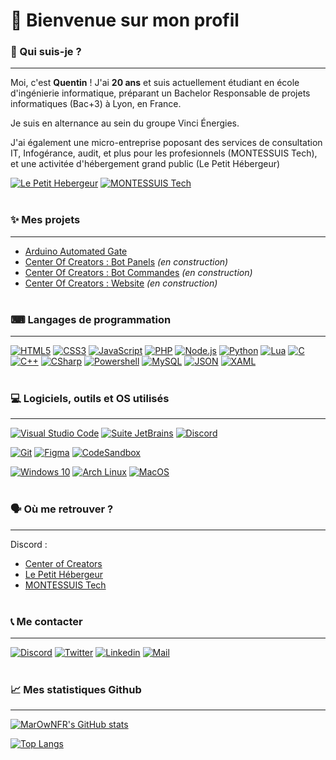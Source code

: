 # 👋 Bienvenue sur mon profil 

### 🧐 Qui suis-je ?
---

Moi, c'est **Quentin** !
J'ai **20 ans** et suis actuellement étudiant en école d'ingénierie informatique, préparant un Bachelor Responsable de projets informatiques (Bac+3) à Lyon, en France.

Je suis en alternance au sein du groupe Vinci Énergies.  

J'ai également une micro-entreprise poposant des services de consultation IT, Infogérance, audit, et plus pour les profesionnels (MONTESSUIS Tech), et une activitée d'hébergement grand public (Le Petit Hébergeur)

[![Le Petit Hebergeur](https://img.shields.io/badge/Le%20Petit%20H%C3%A9bergeur-Visiter-%239137e6??&style=for-the-badge)](https://lepetithebergeur.com)
[![MONTESSUIS Tech](https://img.shields.io/badge/MONTESSUIS%20Tech-Visiter-%2342a7f5?style=for-the-badge)](https://montessuis.tech)
<br/><br/>
### ✨ Mes projets
---

- [Arduino Automated Gate](https://github.com/MarOwNFR/Arduino-automated-gate)
- [Center Of Creators : Bot Panels](/) *(en construction)*
- [Center Of Creators : Bot Commandes](/) *(en construction)*
- [Center Of Creators : Website](/) *(en construction)*
<br/><br/>
### ⌨ Langages de programmation
---

[![HTML5](https://img.shields.io/badge/-HTML5-E34F26?logo=html5&logoColor=white&style=for-the-badge)](https://fr.wikipedia.org/wiki/HTML5)
[![CSS3](https://img.shields.io/badge/-CSS3-1572B6?logo=css3&logoColor=white&style=for-the-badge)](https://fr.wikipedia.org/wiki/Feuilles_de_style_en_cascade)
[![JavaScript](https://img.shields.io/badge/-JavaScript-F7DF1E?logo=JavaScript&logoColor=white&style=for-the-badge)](https://developer.mozilla.org/fr/docs/Web/JavaScript)
[![PHP](https://img.shields.io/badge/-PHP-777BB4?logo=php&logoColor=white&style=for-the-badge)](https://www.php.net/manual/fr/intro-whatis.php)
[![Node.js](https://img.shields.io/badge/-Node.js-339933?logo=node.js&logoColor=white&style=for-the-badge)](https://nodejs.org/en/)
[![Python](https://img.shields.io/badge/-Python-3776AB?logo=python&logoColor=white&style=for-the-badge)](https://www.python.org/)
[![Lua](https://img.shields.io/badge/-Lua-2C2D72?logo=lua&logoColor=white&style=for-the-badge)](https://www.lua.org/)
[![C](https://img.shields.io/badge/-C-A8B9CC?logo=c&logoColor=white&style=for-the-badge)](https://fr.wikipedia.org/wiki/C_(langage))
[![C++](https://img.shields.io/badge/-C++-00599C?logo=cplusplus&logoColor=white&style=for-the-badge)](https://fr.wikipedia.org/wiki/C%2B%2B)
[![CSharp](https://img.shields.io/badge/-CSharp-239120?logo=csharp&logoColor=white&style=for-the-badge)](https://fr.wikipedia.org/wiki/C_sharp)
[![Powershell](https://img.shields.io/badge/-Powershell-5391FE?logo=powershell&logoColor=white&style=for-the-badge)](https://learn.microsoft.com/en-us/powershell/scripting/developer/prog-guide/windows-powershell-programmer-s-guide?view=powershell-7.2)
[![MySQL](https://img.shields.io/badge/-MySQL-4479A1?logo=mysql&logoColor=white&style=for-the-badge)](https://www.mysql.com/fr/)
[![JSON](https://img.shields.io/badge/-JSON-000000?logo=json&logoColor=white&style=for-the-badge)](https://www.json.org/json-fr.html)
[![XAML](https://img.shields.io/badge/-XAML-0C54C2?logo=xaml&logoColor=white&style=for-the-badge)](https://www.xaml.fr/)
<br/><br/>
### 💻 Logiciels, outils et OS utilisés
---

[![Visual Studio Code](https://img.shields.io/badge/-Visual%20Studio%20Code-007ACC?logo=visualstudiocode&logoColor=white&style=for-the-badge)](https://code.visualstudio.com/)
[![Suite JetBrains](https://img.shields.io/badge/-Suite%20JetBrains-000000?logo=jetbrains&logoColor=white&style=for-the-badge)](https://www.jetbrains.com/fr-fr/)
[![Discord](https://img.shields.io/badge/-Discord-5865F2?logo=discord&logoColor=white&style=for-the-badge)](https://discord.com/)

[![Git](https://img.shields.io/badge/-Git-F05032?logo=git&logoColor=white&style=for-the-badge)](https://git-scm.com/)
[![Figma](https://img.shields.io/badge/-Figma-F24E1E?logo=figma&logoColor=white&style=for-the-badge)](https://www.figma.com)
[![CodeSandbox](https://img.shields.io/badge/-CodeSandbox-000000?logo=codesandbox&logoColor=white&style=for-the-badge)](https://codesandbox.io/)

[![Windows 10](https://img.shields.io/badge/-Windows%2010-0078D6?logo=windows&logoColor=white&style=for-the-badge)](https://www.microsoft.com/fr-fr/software-download/windows10)
[![Arch Linux](https://img.shields.io/badge/-Arch%20Linux-1793D1?logo=archlinux&logoColor=white&style=for-the-badge)](https://archlinux.fr/)
[![MacOS](https://img.shields.io/badge/-MacOS-000000?logo=macos&logoColor=white&style=for-the-badge)](https://www.apple.com/fr/macos/monterey/)
<br/><br/>
### 🗣 Où me retrouver ?
---

Discord :
- [Center of Creators](https://discord.gg/TuF7zq2fRC)
- [Le Petit Hébergeur](https://discord.gg/bEFBEv2vJj)
- [MONTESSUIS Tech](https://discord.gg/KwsJRSTfSj)
<br/><br/>
### 📞 Me contacter
---

[![Discord](https://img.shields.io/badge/Dicord-MarOwN%238716-5865F2?logo=discord&logoColor=white&style=for-the-badge)](https://discord.com/)
[![Twitter](https://img.shields.io/badge/Twitter-MarOwN-1DA1F2?logo=twitter&logoColor=white&style=for-the-badge)](https://twitter.com/marownfr)
[![Linkedin](https://img.shields.io/badge/Linkedin-Quentin%20MONTESSUIS-0A66C2?logo=linkedin&logoColor=white&style=for-the-badge)](https://www.linkedin.com/in/quentin-montessuis/)
[![Mail](https://img.shields.io/badge/Mail-quentinmontessuis.pro%5Bat%5Dgmail.com-EA4335?logo=gmail&logoColor=white&style=for-the-badge)]( mailto:quentinmontessuis.pro@gmail.com?subject=Github%20Contact%20-%20Need%20information)
<br/><br/>
### 📈 Mes statistiques Github
---

[![MarOwNFR's GitHub stats](https://github-readme-stats.vercel.app/api?username=MarOwNFR&count_private=true&show_icons=true&theme=Gradient&include_all_commits=true&hide_title=true&locale=fr)](#)

[![Top Langs](https://github-readme-stats.vercel.app/api/top-langs/?username=MarOwNFR&layout=compact&hide_title=true&count_private=true&include_all_commits=true&locale=fr&theme=Gradient)](#)

